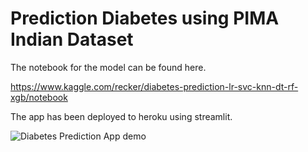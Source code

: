 # Prediction Diabetes using PIMA Indian Dataset

The notebook for the model can be found here.

https://www.kaggle.com/recker/diabetes-prediction-lr-svc-knn-dt-rf-xgb/notebook

The app has been deployed to heroku using streamlit.

![Diabetes Prediction App demo](https://user-images.githubusercontent.com/32514051/153246495-5e365312-ce70-4a5c-8abf-01d177a2f2c7.gif)
